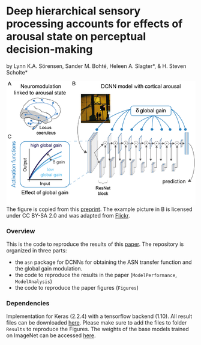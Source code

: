 # Deep hierarchical sensory processing accounts for effects of arousal state on perceptual decision-making
by Lynn K.A. Sörensen, Sander M. Bohté, Heleen A. Slagter*, & H. Steven Scholte*


![](https://github.com/lynnsoerensen/Arousal_DCNN/blob/master/Figures/Figure1.png)
The figure is copied from this [preprint](https://www.biorxiv.org/content/10.1101/2021.05.19.444798v2). The example picture in B is licensed under CC BY-SA 2.0 and was adapted from [Flickr](https://farm2.staticflickr.com/1196/1089845176_c9b801237d_z.jpg).

### Overview
This is the code to reproduce the results of this [paper](https://www.biorxiv.org/content/10.1101/2021.05.19.444798v1). The repository is organized in three parts:

* the `asn` package for DCNNs for obtaining the ASN transfer function and the global gain modulation.
* the code to reproduce the results in the paper (`ModelPerformance`, `ModelAnalysis`)
* the code to reproduce the paper figures (`Figures`)



### Dependencies

Implementation for Keras (2.2.4) with a tensorflow backend (1.10).
All result files can be downloaded [here](https://osf.io/hwfvj). Please make sure to add the files to folder `Results` to reproduce the Figures.
The weights of the base models trained on ImageNet can be accessed [here](https://uvaauas.figshare.com/projects/Leveraging_spiking_deep_neural_networks_to_understand_neural_mechanisms_underlying_selective_attention/94406). 

